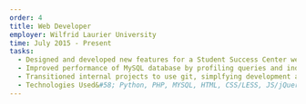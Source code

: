 ```yaml
---
order: 4
title: Web Developer
employer: Wilfrid Laurier University
time: July 2015 - Present
tasks:
  - Designed and developed new features for a Student Success Center web application.
  - Improved performance of MySQL database by profiling queries and indexing tables.
  - Transitioned internal projects to use git, simplfying development and testing.
  - Technologies Used&#58; Python, PHP, MYSQL, HTML, CSS/LESS, JS/jQuery.
---
```

